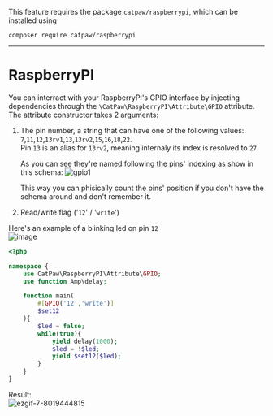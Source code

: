 This feature requires the package `catpaw/raspberrypi`, which can be installed using<br/>
```
composer require catpaw/raspberrypi
```
<hr/>

# RaspberryPI

You can interract with your RaspberryPI's GPIO interface by injecting dependencies through the `\CatPaw\RaspberryPI\Attribute\GPIO` attribute.<br/>
The attribute constructor takes 2 arguments:

1. The pin number, a string that can have one of the following values: `7`,`11`,`12`,`13rv1`,`13`,`13rv2`,`15`,`16`,`18`,`22`.<br/>
Pin `13` is an alias for `13rv2`, meaning internaly its index is resolved to `27`.

    As you can see they're named following the pins' indexing as show in this schema:
    ![gpio1](https://user-images.githubusercontent.com/6891346/152225115-782f0313-d525-4d5f-9b5c-cecd32fdd865.png)

    This way you can phisically count the pins' position if you don't have the schema around and don't remember it.
2. Read/write flag ('`12`' / '`write`')

Here's an example of a blinking led on pin `12`<br/>
![image](https://user-images.githubusercontent.com/6891346/152228030-7d1f5cba-6308-42be-bc14-c62df1a81554.png)

```php
<?php

namespace {
    use CatPaw\RaspberryPI\Attribute\GPIO;
    use function Amp\delay;

    function main(
        #[GPIO('12','write')]
        $set12
    ){
        $led = false;
        while(true){
            yield delay(1000);
            $led = !$led;
            yield $set12($led);
        }
    }
}
```

Result:<br/>
![ezgif-7-8019444815](https://user-images.githubusercontent.com/6891346/152222230-e504eaa4-e014-4c91-ae56-3d4376b1d3d2.gif)
